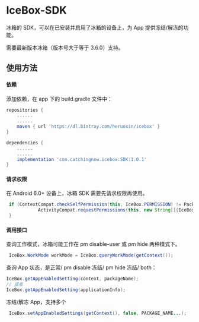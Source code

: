 # IceBox-SDK

冰箱的 SDK，可以在已安装并启用了冰箱的设备上，为 App 提供冻结/解冻的功能。

需要最新版本冰箱（版本号大于等于 3.6.0）支持。

## 使用方法

#### 依赖

添加依赖，在 app 下的 build.gradle 文件中：
```groovy
repositories {
    ......
    ......
    maven { url 'https://dl.bintray.com/heruoxin/icebox' }
}

dependencies {
    ......
    ......
    implementation 'com.catchingnow.icebox:SDK:1.0.1'
}
```

#### 请求权限

在 Android 6.0+ 设备上，冰箱 SDK 需要先请求权限再使用。
```java
 if (ContextCompat.checkSelfPermission(this, IceBox.PERMISSION) != PackageManager.PERMISSION_GRANTED) {
            ActivityCompat.requestPermissions(this, new String[]{IceBox.PERMISSION}, 0x233);
 }
```

#### 调用接口

查询工作模式，冰箱可能工作在 pm disable-user 或 pm hide 两种模式下。
```java
 IceBox.WorkMode workMode = IceBox.queryWorkMode(getContext());
```

查询 App 状态，是正常/ pm disable 冻结/ pm hide 冻结/ both：
```java
IceBox.getAppEnabledSetting(context, packageName);
// 或者
IceBox.getAppEnabledSetting(applicationInfo);
```


冻结/解冻 App，支持多个
```java
 IceBox.setAppEnabledSettings(getContext(), false, PACKAGE_NAME...);
```

